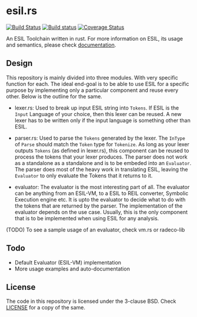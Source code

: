 # esil.rs
[![Build Status](https://travis-ci.org/radare/esil-rs.svg)](https://travis-ci.org/radare/esil-rs)
[![Build status](https://ci.appveyor.com/api/projects/status/7mawhhr97nhb17vs?svg=true)](https://ci.appveyor.com/project/radare/esil-rs)
[![Coverage Status](https://coveralls.io/repos/github/radare/esil-rs/badge.svg?branch=master)](https://coveralls.io/github/radare/esil-rs?branch=master)

An ESIL Toolchain written in rust. For more information on ESIL, its usage and
semantics, please check [documentation](https://github.com/radare/radare2book/blob/master/esil.md).

## Design

This repository is mainly divided into three modules. With very specific
function for each. The ideal end-goal is to be able to use ESIL for a specific
purpose by implementing only a particular component and reuse every other.
Below is the outline for the same.

- lexer.rs: Used to break up input ESIL string into `Tokens`. If ESIL is the
  `Input` Language of your choice, then this lexer can be reused. A new lexer
  has to be written only if the input language is something other than ESIL.

- parser.rs: Used to parse the `Tokens` generated by the lexer. The `InType`
  of `Parse` should match the `Token` type for `Tokenize`. As long as your
  lexer outputs `Tokens` (as defined in lexer.rs), this component can be
  reused to process the tokens that your lexer produces. The parser does not
  work as a standalone as a standalone and is to be embeded into an
  `Evaluator`. The parser does most of the heavy work in translating ESIL,
  leaving the `Evaluator` to only evaluate the Tokens that it returns to it.

- evaluator: The evaluator is the most interesting part of all. The evaluator
  can be anything from an ESIL-VM, to a ESIL to REIL converter, Symbolic
  Execution engine etc. It is upto the evaluator to decide what to do with the
  tokens that are returned by the parser. The implementation of the evaluator
  depends on the use case. Usually, this is the only component that is to be
  implemented when using ESIL for any analysis.

(TODO) To see a sample usage of an evaluator, check vm.rs or radeco-lib


## Todo

* Default Evaluator (ESIL-VM) implementation
* More usage examples and auto-documentation

## License

The code in this repository is licensed under the 3-clause BSD. Check
[LICENSE](https://github.com/sushant94/esil-rs/blob/master/LICENSE) for a copy of the same.
